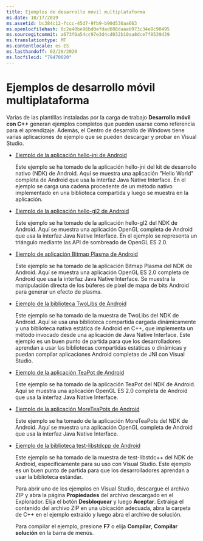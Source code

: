 ```yaml
---
title: Ejemplos de desarrollo móvil multiplataforma
ms.date: 10/17/2019
ms.assetid: bc384c12-fccc-45d7-9fb9-b90d536aa663
ms.openlocfilehash: 0c2e40be96bd0efdad608daaab973c34e8c90495
ms.sourcegitcommit: a673f6a54cc97e3d4cd032b10aa8dce7f0539d39
ms.translationtype: MT
ms.contentlocale: es-ES
ms.lasthandoff: 02/28/2020
ms.locfileid: "79470020"
---
```

# <a name="cross-platform-mobile-development-examples"></a>Ejemplos de desarrollo móvil multiplataforma

Varias de las plantillas instaladas por la carga de trabajo **Desarrollo móvil con C++** generan ejemplos completos que pueden usarse como referencia para el aprendizaje. Además, el Centro de desarrollo de Windows tiene varias aplicaciones de ejemplo que se pueden descargar y probar en Visual Studio.

- [Ejemplo de la aplicación hello-jni de Android](https://code.msdn.microsoft.com/hello-jni-Android-790ab73d)

   Este ejemplo se ha tomado de la aplicación hello-jni del kit de desarrollo nativo (NDK) de Android. Aquí se muestra una aplicación "Hello World" completa de Android que usa la interfaz Java Native Interface. En el ejemplo se carga una cadena procedente de un método nativo implementado en una biblioteca compartida y luego se muestra en la aplicación.

- [Ejemplo de la aplicación hello-gl2 de Android](https://code.msdn.microsoft.com/hello-gl2-Android-3b61896c)

   Este ejemplo se ha tomado de la aplicación hello-gl2 del NDK de Android. Aquí se muestra una aplicación OpenGL completa de Android que usa la interfaz Java Native Interface. En el ejemplo se representa un triángulo mediante las API de sombreado de OpenGL ES 2.0.

- [Ejemplo de aplicación Bitmap Plasma de Android](https://code.msdn.microsoft.com/Bitmap-Plasma-Android-77ae296a)

   Este ejemplo se ha tomado de la aplicación Bitmap Plasma del NDK de Android. Aquí se muestra una aplicación OpenGL ES 2.0 completa de Android que usa la interfaz Java Native Interface. Se muestra la manipulación directa de los búferes de píxel de mapa de bits Android para generar un efecto de plasma.

- [Ejemplo de la biblioteca TwoLibs de Android](https://code.msdn.microsoft.com/TwoLibs-Android-Library-6396e5c4)

   Este ejemplo se ha tomado de la muestra de TwoLibs del NDK de Android. Aquí se usa una biblioteca compartida cargada dinámicamente y una biblioteca nativa estática de Android en C++, que implementa un método invocado desde una aplicación de Java Native Interface. Este ejemplo es un buen punto de partida para que los desarrolladores aprendan a usar las bibliotecas compartidas estáticas o dinámicas y puedan compilar aplicaciones Android completas de JNI con Visual Studio.

- [Ejemplo de la aplicación TeaPot de Android](https://code.msdn.microsoft.com/Tea-Pot-Android-Application-e7c05d73)

   Este ejemplo se ha tomado de la aplicación TeaPot del NDK de Android. Aquí se muestra una aplicación OpenGL ES 2.0 completa de Android que usa la interfaz Java Native Interface.

- [Ejemplo de la aplicación MoreTeaPots de Android](https://code.msdn.microsoft.com/MoreTeaPots-Android-a9bd8549)

   Este ejemplo se ha tomado de la aplicación MoreTeaPots del NDK de Android. Aquí se muestra una aplicación OpenGL completa de Android que usa la interfaz Java Native Interface.

- [Ejemplo de la biblioteca test-libstdcpp de Android](https://code.msdn.microsoft.com/test-libstdcpp-Android-00b548f5)

   Este ejemplo se ha tomado de la muestra de test-libstdc++ del NDK de Android, específicamente para su uso con Visual Studio. Este ejemplo es un buen punto de partida para que los desarrolladores aprendan a usar la biblioteca estándar.

  Para abrir uno de los ejemplos en Visual Studio, descargue el archivo ZIP y abra la página **Propiedades** del archivo descargado en el Explorador. Elija el botón **Desbloquear** y luego **Aceptar**. Extraiga el contenido del archivo ZIP en una ubicación adecuada, abra la carpeta de C++ en el ejemplo extraído y luego abra el archivo de solución.

  Para compilar el ejemplo, presione **F7** o elija **Compilar**, **Compilar solución** en la barra de menús.
